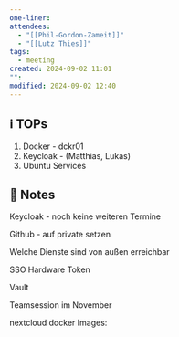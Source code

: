 ```yaml
---
one-liner: 
attendees:
  - "[[Phil-Gordon-Zameit]]"
  - "[[Lutz Thies]]"
tags:
  - meeting
created: 2024-09-02 11:01
"": 
modified: 2024-09-02 12:40
---
```

## ℹ️ TOPs
1. Docker - dckr01
2. Keycloak - (Matthias, Lukas)
3. Ubuntu Services

##  📝 Notes

Keycloak - noch keine weiteren Termine

Github - auf private setzen

Welche Dienste sind von außen erreichbar

SSO Hardware Token

Vault

Teamsession im November

nextcloud docker Images: 


